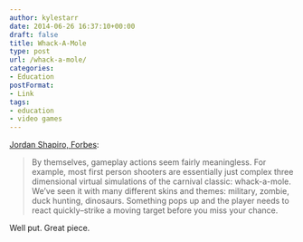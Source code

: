 ```yaml
---
author: kylestarr
date: 2014-06-26 16:37:10+00:00
draft: false
title: Whack-A-Mole
type: post
url: /whack-a-mole/
categories:
- Education
postFormat:
- Link
tags:
- education
- video games
---
```


[Jordan Shapiro, Forbes](http://www.forbes.com/sites/jordanshapiro/2014/06/26/the-hidden-moral-messages-in-video-games/?ss=power-productivity/):


<blockquote>By themselves, gameplay actions seem fairly meaningless. For example, most first person shooters are essentially just complex three dimensional virtual simulations of the carnival classic: whack-a-mole. We’ve seen it with many different skins and themes: military, zombie, duck hunting, dinosaurs. Something pops up and the player needs to react quickly–strike a moving target before you miss your chance.</blockquote>


Well put. Great piece.
